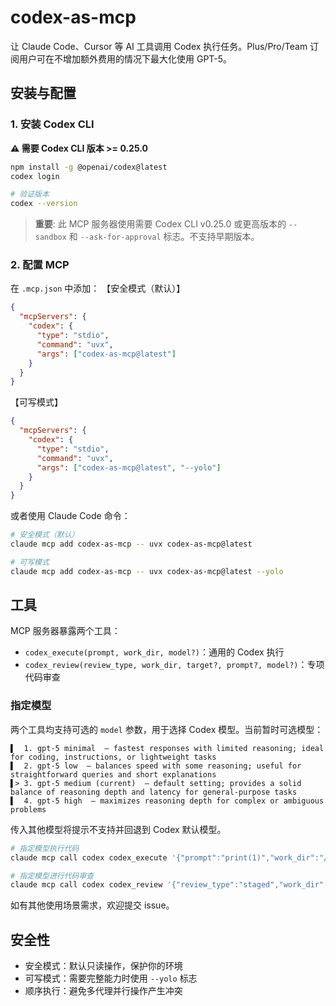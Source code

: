 # codex-as-mcp

让 Claude Code、Cursor 等 AI 工具调用 Codex 执行任务。Plus/Pro/Team 订阅用户可在不增加额外费用的情况下最大化使用 GPT-5。

## 安装与配置

### 1. 安装 Codex CLI

**⚠️ 需要 Codex CLI 版本 >= 0.25.0**

```bash
npm install -g @openai/codex@latest
codex login

# 验证版本
codex --version
```

> **重要**: 此 MCP 服务器使用需要 Codex CLI v0.25.0 或更高版本的 `--sandbox` 和 `--ask-for-approval` 标志。不支持早期版本。

### 2. 配置 MCP

在 `.mcp.json` 中添加：
【安全模式（默认）】
```json
{
  "mcpServers": {
    "codex": {
      "type": "stdio",
      "command": "uvx",
      "args": ["codex-as-mcp@latest"]
    }
  }
}
```

【可写模式】
```json
{
  "mcpServers": {
    "codex": {
      "type": "stdio",
      "command": "uvx",
      "args": ["codex-as-mcp@latest", "--yolo"]
    }
  }
}
```

或者使用 Claude Code 命令：
```bash
# 安全模式（默认）
claude mcp add codex-as-mcp -- uvx codex-as-mcp@latest

# 可写模式
claude mcp add codex-as-mcp -- uvx codex-as-mcp@latest --yolo
```

## 工具

MCP 服务器暴露两个工具：
- `codex_execute(prompt, work_dir, model?)`：通用的 Codex 执行
- `codex_review(review_type, work_dir, target?, prompt?, model?)`：专项代码审查

### 指定模型

两个工具均支持可选的 `model` 参数，用于选择 Codex 模型。当前暂时可选模型：

```log
▌  1. gpt-5 minimal  — fastest responses with limited reasoning; ideal for coding, instructions, or lightweight tasks
▌  2. gpt-5 low  — balances speed with some reasoning; useful for straightforward queries and short explanations
▌> 3. gpt-5 medium (current)  — default setting; provides a solid balance of reasoning depth and latency for general-purpose tasks
▌  4. gpt-5 high  — maximizes reasoning depth for complex or ambiguous problems
```

传入其他模型将提示不支持并回退到 Codex 默认模型。

```bash
# 指定模型执行代码
claude mcp call codex codex_execute '{"prompt":"print(1)","work_dir":"/path","model":"gpt-5 high"}'

# 指定模型进行代码审查
claude mcp call codex codex_review '{"review_type":"staged","work_dir":"/path","model":"gpt-5 low"}'
```

如有其他使用场景需求，欢迎提交 issue。

## 安全性

- 安全模式：默认只读操作，保护你的环境
- 可写模式：需要完整能力时使用 `--yolo` 标志
- 顺序执行：避免多代理并行操作产生冲突

